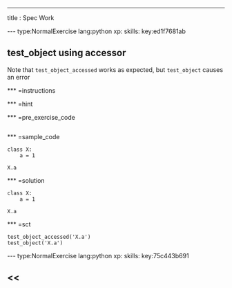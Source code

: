 ---
title       : Spec Work

--- type:NormalExercise lang:python xp: skills: key:ed1f7681ab
## test_object using accessor

Note that `test_object_accessed` works as expected, but `test_object` causes an error

*** =instructions

*** =hint

*** =pre_exercise_code
```{python}

```

*** =sample_code
```{python}
class X:
    a = 1
    
X.a
```

*** =solution
```{python}
class X:
    a = 1
    
X.a
```

*** =sct
```{python}
test_object_accessed('X.a')
test_object('X.a')
```

--- type:NormalExercise lang:python xp: skills: key:75c443b691
## <<<TITLE>>> 


*** =instructions

*** =hint

*** =pre_exercise_code
```{python}

```

*** =sample_code

```{python}

```

*** =solution

```{python}
a = 1
```

*** =sct

```{python}
test_object('a')
```

description : Insert the chapter description here